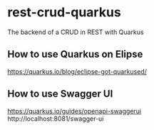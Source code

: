 # rest-crud-quarkus
The backend of a CRUD in REST with Quarkus

## How to use Quarkus on Elipse
https://quarkus.io/blog/eclipse-got-quarkused/

## How to use Swagger UI
https://quarkus.io/guides/openapi-swaggerui
http://localhost:8081/swagger-ui
